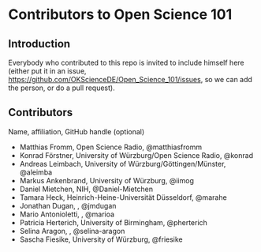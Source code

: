 # Contributors to Open Science 101

## Introduction

Everybody who contributed to this repo is invited to include himself here (either put it in an issue, https://github.com/OKScienceDE/Open_Science_101/issues, so we can add the person, or do a pull request).


## Contributors
Name, affiliation, GitHub handle (optional)

* Matthias Fromm, Open Science Radio, @matthiasfromm
* Konrad Förstner, University of Würzburg/Open Science Radio, @konrad
* Andreas Leimbach, University of Würzburg/Göttingen/Münster, @aleimba
* Markus Ankenbrand, University of Würzburg, @iimog
* Daniel Mietchen, NIH, @Daniel-Mietchen
* Tamara Heck, Heinrich-Heine-Universität Düsseldorf, @marahe
* Jonathan Dugan, , @jmdugan
* Mario Antonioletti, , @marioa
* Patricia Herterich, University of Birmingham, @pherterich
* Selina Aragon, , @selina-aragon
* Sascha Fiesike, University of Würzburg, @friesike

